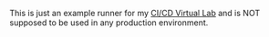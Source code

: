 This is just an example runner for my [CI/CD Virtual Lab](https://github.com/mscata/cicdlab) and is NOT 
supposed to be used in any production environment.
